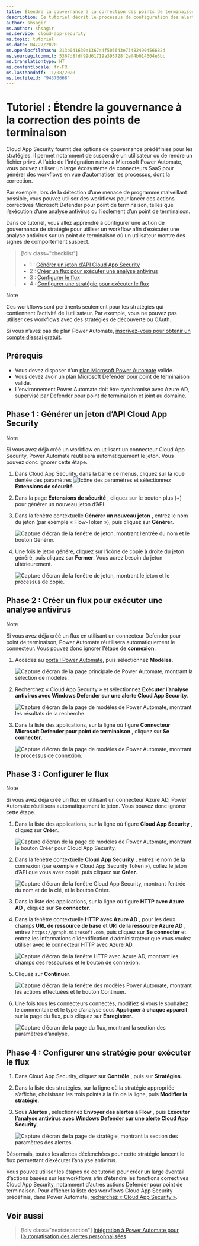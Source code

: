 ```yaml
---
title: Étendre la gouvernance à la correction des points de terminaison
description: Ce tutoriel décrit le processus de configuration des alertes de stratégie Microsoft Cloud App Security pour déclencher des workflows Microsoft Power Automate en vue d’exécuter des actions correctives Microsoft Defender pour point de terminaison.
author: shsagir
ms.author: shsagir
ms.service: cloud-app-security
ms.topic: tutorial
ms.date: 04/27/2020
ms.openlocfilehash: 213b041630a1367a4f505643e73482490456682d
ms.sourcegitcommit: 5367d8fdf99d61719a395728f2ef4b014604e3bc
ms.translationtype: HT
ms.contentlocale: fr-FR
ms.lasthandoff: 11/08/2020
ms.locfileid: "94370668"
---
```

# <a name="tutorial-extend-governance-to-endpoint-remediation"></a>Tutoriel : Étendre la gouvernance à la correction des points de terminaison

Cloud App Security fournit des options de gouvernance prédéfinies pour les stratégies. Il permet notamment de suspendre un utilisateur ou de rendre un fichier privé. À l’aide de l’intégration native à Microsoft Power Automate, vous pouvez utiliser un large écosystème de connecteurs SaaS pour générer des workflows en vue d’automatiser les processus, dont la correction.

Par exemple, lors de la détection d’une menace de programme malveillant possible, vous pouvez utiliser des workflows pour lancer des actions correctives Microsoft Defender pour point de terminaison, telles que l’exécution d’une analyse antivirus ou l’isolement d’un point de terminaison.

Dans ce tutoriel, vous allez apprendre à configurer une action de gouvernance de stratégie pour utiliser un workflow afin d’exécuter une analyse antivirus sur un point de terminaison où un utilisateur montre des signes de comportement suspect.

> [!div class="checklist"]
>
> * 1 : [Générer un jeton d’API Cloud App Security](#generate-token)
> * 2 : [Créer un flux pour exécuter une analyse antivirus](#create-flow)
> * 3 : [Configurer le flux](#configure-flow)
> * 4 : [Configurer une stratégie pour exécuter le flux](#configure-policy)

> [!NOTE]
> Ces workflows sont pertinents seulement pour les stratégies qui contiennent l’activité de l’utilisateur. Par exemple, vous ne pouvez pas utiliser ces workflows avec des stratégies de découverte ou OAuth.

Si vous n’avez pas de plan Power Automate, [inscrivez-vous pour obtenir un compte d’essai gratuit](https://flow.microsoft.com/pricing).

## <a name="prerequisites"></a>Prérequis

* Vous devez disposer d’un [plan Microsoft Power Automate](https://flow.microsoft.com/pricing) valide.
* Vous devez avoir un plan Microsoft Defender pour point de terminaison valide.
* L’environnement Power Automate doit être synchronisé avec Azure AD, supervisé par Defender pour point de terminaison et joint au domaine.

## <a name="phase-1-generate-a-cloud-app-security-api-token"></a>Phase 1 : Générer un jeton d’API Cloud App Security<a name="generate-token"></a>

> [!NOTE]
> Si vous avez déjà créé un workflow en utilisant un connecteur Cloud App Security, Power Automate réutilisera automatiquement le jeton. Vous pouvez donc ignorer cette étape.

1. Dans Cloud App Security, dans la barre de menus, cliquez sur la roue dentée des paramètres ![Icône des paramètres](media/settings-icon.png "Icône des paramètres") et sélectionnez **Extensions de sécurité**.

1. Dans la page **Extensions de sécurité** , cliquez sur le bouton plus (+) pour générer un nouveau jeton d’API.
1. Dans la fenêtre contextuelle **Générer un nouveau jeton** , entrez le nom du jeton (par exemple « Flow-Token »), puis cliquez sur **Générer**.

    ![Capture d’écran de la fenêtre de jeton, montrant l’entrée du nom et le bouton Générer.](media/tutorial-flow-token-generate.png)
1. Une fois le jeton généré, cliquez sur l’icône de copie à droite du jeton généré, puis cliquez sur **Fermer**. Vous aurez besoin du jeton ultérieurement.

    ![Capture d’écran de la fenêtre de jeton, montrant le jeton et le processus de copie.](media/tutorial-flow-token-copy.png)

## <a name="phase-2-create-a-flow-to-run-an-antivirus-scan"></a>Phase 2 : Créer un flux pour exécuter une analyse antivirus<a name="create-flow"></a>

> [!NOTE]
> Si vous avez déjà créé un flux en utilisant un connecteur Defender pour point de terminaison, Power Automate réutilisera automatiquement le connecteur. Vous pouvez donc ignorer l’étape de **connexion**.

1. Accédez au [portail Power Automate](https://flow.microsoft.com/), puis sélectionnez **Modèles**.

    ![Capture d’écran de la page principale de Power Automate, montrant la sélection de modèles.](media/tutorial-flow-templates.png)

1. Recherchez « Cloud App Security » et sélectionnez **Exécuter l’analyse antivirus avec Windows Defender sur une alerte Cloud App Security**.

    ![Capture d’écran de la page de modèles de Power Automate, montrant les résultats de la recherche.](media/tutorial-flow-templates-search.png)

1. Dans la liste des applications, sur la ligne où figure **Connecteur Microsoft Defender pour point de terminaison** , cliquez sur **Se connecter**.

    ![Capture d’écran de la page de modèles de Power Automate, montrant le processus de connexion.](media/tutorial-flow-templates-signin.png)

## <a name="phase-3-configure-the-flow"></a>Phase 3 : Configurer le flux<a name="configure-flow"></a>

> [!NOTE]
> Si vous avez déjà créé un flux en utilisant un connecteur Azure AD, Power Automate réutilisera automatiquement le jeton. Vous pouvez donc ignorer cette étape.

1. Dans la liste des applications, sur la ligne où figure **Cloud App Security** , cliquez sur **Créer**.

    ![Capture d’écran de la page de modèles de Power Automate, montrant le bouton Créer pour Cloud App Security.](media/tutorial-flow-templates-create.png)

1. Dans la fenêtre contextuelle **Cloud App Security** , entrez le nom de la connexion (par exemple « Cloud App Security Token »), collez le jeton d’API que vous avez copié ,puis cliquez sur **Créer**.

    ![Capture d’écran de la fenêtre Cloud App Security, montrant l’entrée du nom et de la clé, et le bouton Créer.](media/tutorial-flow-templates-create-window.png)

1. Dans la liste des applications, sur la ligne où figure **HTTP avec Azure AD** , cliquez sur **Se connecter**.

1. Dans la fenêtre contextuelle **HTTP avec Azure AD** , pour les deux champs **URL de ressource de base** et **URI de la ressource Azure AD** , entrez `https://graph.microsoft.com`, puis cliquez sur **Se connecter** et entrez les informations d’identification d’administrateur que vous voulez utiliser avec le connecteur HTTP avec Azure AD.

    ![Capture d’écran de la fenêtre HTTP avec Azure AD, montrant les champs des ressources et le bouton de connexion.](media/tutorial-flow-templates-azure.png)

1. Cliquez sur **Continuer**.

    ![Capture d’écran de la fenêtre des modèles Power Automate, montrant les actions effectuées et le bouton Continuer.](media/tutorial-flow-templates-continue.png)

1. Une fois tous les connecteurs connectés, modifiez si vous le souhaitez le commentaire et le type d’analyse sous **Appliquer à chaque appareil** sur la page du flux, puis cliquez sur **Enregistrer**.

    ![Capture d’écran de la page du flux, montrant la section des paramètres d’analyse.](media/tutorial-flow-templates-scan.png)

## <a name="phase-4-configure-a-policy-to-run-the-flow"></a>Phase 4 : Configurer une stratégie pour exécuter le flux<a name="configure-policy"></a>

1. Dans Cloud App Security, cliquez sur **Contrôle** , puis sur **Stratégies**.

1. Dans la liste des stratégies, sur la ligne où la stratégie appropriée s’affiche, choisissez les trois points à la fin de la ligne, puis **Modifier la stratégie**.

1. Sous **Alertes** , sélectionnez **Envoyer des alertes à Flow** , puis **Exécuter l’analyse antivirus avec Windows Defender sur une alerte Cloud App Security**.

    ![Capture d’écran de la page de stratégie, montrant la section des paramètres des alertes.](media/tutorial-flow-templates-alerts.png)

Désormais, toutes les alertes déclenchées pour cette stratégie lancent le flux permettant d’exécuter l’analyse antivirus.

Vous pouvez utiliser les étapes de ce tutoriel pour créer un large éventail d’actions basées sur les workflows afin d’étendre les fonctions correctives Cloud App Security, notamment d’autres actions Defender pour point de terminaison. Pour afficher la liste des workflows Cloud App Security prédéfinis, dans Power Automate, [recherchez « Cloud App Security »](https://go.microsoft.com/fwlink/?linkid=2102574).

## <a name="see-also"></a>Voir aussi

> [!div class="nextstepaction"]
> [Intégration à Power Automate pour l’automatisation des alertes personnalisées](flow-integration.md)
